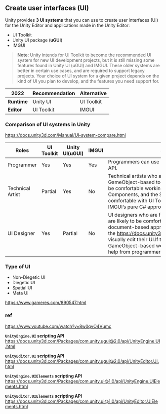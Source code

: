 ## Create user interfaces (UI)
Unity provides **3 UI systems** that you can use to create user interfaces (UI) for the Unity Editor and applications made in the Unity Editor:

- UI Toolkit
- Unity UI package (**uGUI**)
- IMGUI

> **Note**: Unity intends for UI Toolkit to become the recommended UI system for new UI development projects, but it is still missing some features found in Unity UI (uGUI) and IMGUI. These older systems are better in certain use cases, and are required to support legacy projects. Your choice of UI system for a given project depends on the kind of UI you plan to develop, and the features you need support for.


| **2022** | **Recommendation** |**Alternative** |
| --- | --- | --- |
| **Runtime** | Unity UI | UI Toolkit |
| **Editor** | UI Toolkit | IMGUI |



### Comparison of UI systems in Unity
https://docs.unity3d.com/Manual/UI-system-compare.html


| Roles | UI Toolkit | Unity UI(uGUI) | IMGUI | Skill sets |
| --- | --- | --- | --- | --- |
| Programmer | Yes | Yes | Yes | Programmers can use any game development tool or API. |
| Technical Artist | Partial | Yes | No | Technical artists who are familiar with Unity’s GameObject-based tools and workflows are likely to be comfortable working with GameObjects, Components, and the Scene view.They might not be comfortable with UI Toolkit’s web-like approach or IMGUI’s pure C# approach. |
| UI Designer | Yes | Partial | No | UI designers who are familiar with UI creation tools are likely to be comfortable with UI Toolkit’s document-based approach and can use the https://docs.unity3d.com/Manual/UIBuilder.html to visually edit their UI.If they are not familiar with GameObject-based workflows, they might require help from programmers or level designers. |

### Type of UI

- Non-Diegetic UI
- Diegetic UI
- Spatial UI
- Meta UI


https://www.gameres.com/890547.html

### ref 
https://www.youtube.com/watch?v=8w0qvO4Vumc

**`UnityEngine.UI` scripting API** \
https://docs.unity3d.com/Packages/com.unity.ugui@2.0/api/UnityEngine.UI.html

**`UnityEditor.UI` scripting API** \
https://docs.unity3d.com/Packages/com.unity.ugui@2.0/api/UnityEditor.UI.html

**`UnityEngine.UIElements` scripting API** \
https://docs.unity3d.com/Packages/com.unity.ui@1.0/api/UnityEngine.UIElements.html

**`UnityEditor.UIElements` scripting API** \
https://docs.unity3d.com/Packages/com.unity.ui@1.0/api/UnityEditor.UIElements.html



